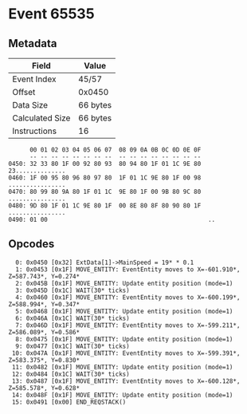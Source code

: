 # Event 65535

## Metadata

| Field           | Value    |
|-----------------|----------|
| Event Index     | 45/57    |
| Offset          | 0x0450   |
| Data Size       | 66 bytes |
| Calculated Size | 66 bytes |
| Instructions    | 16       |

```
      00 01 02 03 04 05 06 07  08 09 0A 0B 0C 0D 0E 0F
      -- -- -- -- -- -- -- --  -- -- -- -- -- -- -- --
0450: 32 33 80 1F 00 92 80 93  80 94 80 1F 01 1C 9E 80  23..............
0460: 1F 00 95 80 96 80 97 80  1F 01 1C 9E 80 1F 00 98  ................
0470: 80 99 80 9A 80 1F 01 1C  9E 80 1F 00 9B 80 9C 80  ................
0480: 9D 80 1F 01 1C 9E 80 1F  00 8E 80 8F 80 90 80 1F  ................
0490: 01 00                                             ..              
```

## Opcodes

```
  0: 0x0450 [0x32] ExtData[1]->MainSpeed = 19* * 0.1
  1: 0x0453 [0x1F] MOVE_ENTITY: EventEntity moves to X=-601.910*, Z=587.743*, Y=0.274*
  2: 0x045B [0x1F] MOVE_ENTITY: Update entity position (mode=1)
  3: 0x045D [0x1C] WAIT(30* ticks)
  4: 0x0460 [0x1F] MOVE_ENTITY: EventEntity moves to X=-600.199*, Z=588.994*, Y=0.347*
  5: 0x0468 [0x1F] MOVE_ENTITY: Update entity position (mode=1)
  6: 0x046A [0x1C] WAIT(30* ticks)
  7: 0x046D [0x1F] MOVE_ENTITY: EventEntity moves to X=-599.211*, Z=586.089*, Y=0.586*
  8: 0x0475 [0x1F] MOVE_ENTITY: Update entity position (mode=1)
  9: 0x0477 [0x1C] WAIT(30* ticks)
 10: 0x047A [0x1F] MOVE_ENTITY: EventEntity moves to X=-599.391*, Z=583.375*, Y=0.830*
 11: 0x0482 [0x1F] MOVE_ENTITY: Update entity position (mode=1)
 12: 0x0484 [0x1C] WAIT(30* ticks)
 13: 0x0487 [0x1F] MOVE_ENTITY: EventEntity moves to X=-600.128*, Z=585.578*, Y=0.628*
 14: 0x048F [0x1F] MOVE_ENTITY: Update entity position (mode=1)
 15: 0x0491 [0x00] END_REQSTACK()
```
